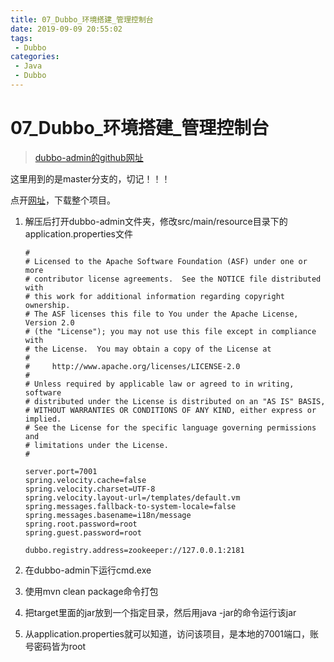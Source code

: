 ```yaml
---
title: 07_Dubbo_环境搭建_管理控制台
date: 2019-09-09 20:55:02
tags: 
 - Dubbo
categories:
 - Java
 - Dubbo
---
```


# 07_Dubbo\_环境搭建_管理控制台

> [dubbo-admin的github网址](https://github.com/apache/dubbo-admin/tree/master)

这里用到的是master分支的，切记！！！

点开[网址](https://github.com/apache/dubbo-admin/tree/master)，下载整个项目。

1. 解压后打开dubbo-admin文件夹，修改src/main/resource目录下的application.properties文件

   ```properties
   #
   # Licensed to the Apache Software Foundation (ASF) under one or more
   # contributor license agreements.  See the NOTICE file distributed with
   # this work for additional information regarding copyright ownership.
   # The ASF licenses this file to You under the Apache License, Version 2.0
   # (the "License"); you may not use this file except in compliance with
   # the License.  You may obtain a copy of the License at
   #
   #     http://www.apache.org/licenses/LICENSE-2.0
   #
   # Unless required by applicable law or agreed to in writing, software
   # distributed under the License is distributed on an "AS IS" BASIS,
   # WITHOUT WARRANTIES OR CONDITIONS OF ANY KIND, either express or implied.
   # See the License for the specific language governing permissions and
   # limitations under the License.
   #
   
   server.port=7001
   spring.velocity.cache=false
   spring.velocity.charset=UTF-8
   spring.velocity.layout-url=/templates/default.vm
   spring.messages.fallback-to-system-locale=false
   spring.messages.basename=i18n/message
   spring.root.password=root
   spring.guest.password=root
   
   dubbo.registry.address=zookeeper://127.0.0.1:2181
   ```

2. 在dubbo-admin下运行cmd.exe

3. 使用mvn clean package命令打包

4. 把target里面的jar放到一个指定目录，然后用java -jar的命令运行该jar

5. 从application.properties就可以知道，访问该项目，是本地的7001端口，账号密码皆为root